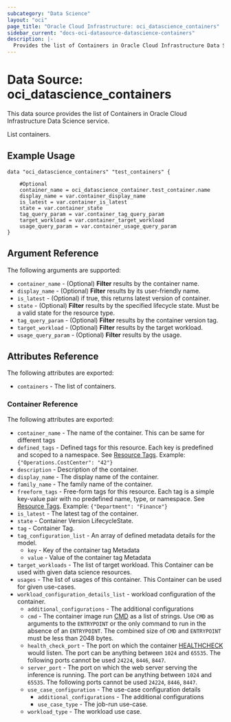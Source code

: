 ```yaml
---
subcategory: "Data Science"
layout: "oci"
page_title: "Oracle Cloud Infrastructure: oci_datascience_containers"
sidebar_current: "docs-oci-datasource-datascience-containers"
description: |-
  Provides the list of Containers in Oracle Cloud Infrastructure Data Science service
---
```


# Data Source: oci_datascience_containers
This data source provides the list of Containers in Oracle Cloud Infrastructure Data Science service.

List containers.

## Example Usage

```hcl
data "oci_datascience_containers" "test_containers" {

	#Optional
	container_name = oci_datascience_container.test_container.name
	display_name = var.container_display_name
	is_latest = var.container_is_latest
	state = var.container_state
	tag_query_param = var.container_tag_query_param
	target_workload = var.container_target_workload
	usage_query_param = var.container_usage_query_param
}
```

## Argument Reference

The following arguments are supported:

* `container_name` - (Optional) <b>Filter</b> results by the container name.
* `display_name` - (Optional) <b>Filter</b> results by its user-friendly name.
* `is_latest` - (Optional) if true, this returns latest version of container.
* `state` - (Optional) <b>Filter</b> results by the specified lifecycle state. Must be a valid state for the resource type. 
* `tag_query_param` - (Optional) <b>Filter</b> results by the container version tag.
* `target_workload` - (Optional) <b>Filter</b> results by the target workload.
* `usage_query_param` - (Optional) <b>Filter</b> results by the usage.


## Attributes Reference

The following attributes are exported:

* `containers` - The list of containers.

### Container Reference

The following attributes are exported:

* `container_name` - The name of the container. This can be same for different tags
* `defined_tags` - Defined tags for this resource. Each key is predefined and scoped to a namespace. See [Resource Tags](https://docs.cloud.oracle.com/iaas/Content/General/Concepts/resourcetags.htm). Example: `{"Operations.CostCenter": "42"}` 
* `description` - Description of the container.
* `display_name` - The display name of the container.
* `family_name` - The family name of the container.
* `freeform_tags` - Free-form tags for this resource. Each tag is a simple key-value pair with no predefined name, type, or namespace. See [Resource Tags](https://docs.cloud.oracle.com/iaas/Content/General/Concepts/resourcetags.htm). Example: `{"Department": "Finance"}` 
* `is_latest` - The latest tag of the container.
* `state` - Container Version LifecycleState.
* `tag` - Container Tag.
* `tag_configuration_list` - An array of defined metadata details for the model.
	* `key` - Key of the container tag Metadata
	* `value` - Value of the container tag Metadata
* `target_workloads` - The list of target workload. This Container can be used with given data science resources.
* `usages` - The list of usages of this container. This Container can be used for given use-cases.
* `workload_configuration_details_list` - workload configuration of the container.
	* `additional_configurations` - The additional configurations
	* `cmd` - The container image run [CMD](https://docs.docker.com/engine/reference/builder/#cmd) as a list of strings. Use `CMD` as arguments to the `ENTRYPOINT` or the only command to run in the absence of an `ENTRYPOINT`. The combined size of `CMD` and `ENTRYPOINT` must be less than 2048 bytes. 
	* `health_check_port` - The port on which the container [HEALTHCHECK](https://docs.docker.com/engine/reference/builder/#healthcheck) would listen. The port can be anything between `1024` and `65535`. The following ports cannot be used `24224`, `8446`, `8447`. 
	* `server_port` - The port on which the web server serving the inference is running. The port can be anything between `1024` and `65535`. The following ports cannot be used `24224`, `8446`, `8447`. 
	* `use_case_configuration` - The use-case configuration details 
		* `additional_configurations` - The additional configurations
		* `use_case_type` - The job-run use-case.
	* `workload_type` - The workload use case.

